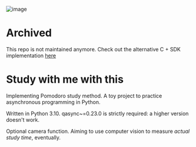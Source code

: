 ![image](https://github.com/stannam/study-with-me-with-this/assets/43150234/425dcb27-e84a-41bf-9a63-93760baff24b)

# Archived
This repo is not maintained anymore. Check out the alternative C + SDK implementation [here](https://github.com/stannam/study-with-this)

# Study with me with this

Implementing Pomodoro study method. A toy project to practice asynchronous programming in Python.

Written in Python 3.10. qasync~=0.23.0 is strictly required: a higher version doesn't work.

Optional camera function. Aiming to use computer vision to measure *actual study time*, eventually.


